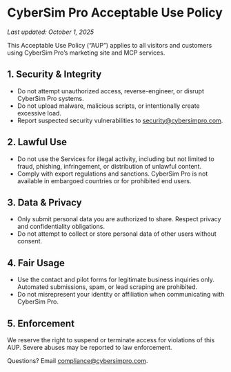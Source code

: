 # CyberSim Pro Acceptable Use Policy

_Last updated: October 1, 2025_

This Acceptable Use Policy (“AUP”) applies to all visitors and customers using CyberSim Pro’s marketing site and MCP services.

## 1. Security & Integrity
- Do not attempt unauthorized access, reverse-engineer, or disrupt CyberSim Pro systems.
- Do not upload malware, malicious scripts, or intentionally create excessive load.
- Report suspected security vulnerabilities to security@cybersimpro.com.

## 2. Lawful Use
- Do not use the Services for illegal activity, including but not limited to fraud, phishing, infringement, or distribution of unlawful content.
- Comply with export regulations and sanctions. CyberSim Pro is not available in embargoed countries or for prohibited end users.

## 3. Data & Privacy
- Only submit personal data you are authorized to share. Respect privacy and confidentiality obligations.
- Do not attempt to collect or store personal data of other users without consent.

## 4. Fair Usage
- Use the contact and pilot forms for legitimate business inquiries only. Automated submissions, spam, or lead scraping are prohibited.
- Do not misrepresent your identity or affiliation when communicating with CyberSim Pro.

## 5. Enforcement
We reserve the right to suspend or terminate access for violations of this AUP. Severe abuses may be reported to law enforcement.

Questions? Email compliance@cybersimpro.com.

